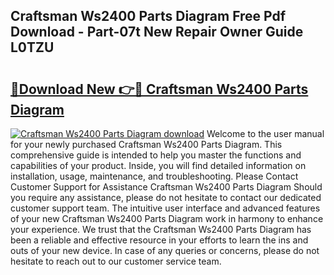 ## Craftsman Ws2400 Parts Diagram Free Pdf Download - Part-07t New Repair Owner Guide L0TZU

# <h2><a href="http://dfiork.blite.top/?on=Craftsman+Ws2400+Parts+Diagram">🔗Download New 👉🔴 Craftsman Ws2400 Parts Diagram</a></h2>

[![Craftsman Ws2400 Parts Diagram download](https://i.imgur.com/lujVjoI.png)](http://dfiork.blite.top/?on=Craftsman+Ws2400+Parts+Diagram)
Welcome to the user manual for your newly purchased Craftsman Ws2400 Parts Diagram. This comprehensive guide is intended to help you master the functions and capabilities of your product. Inside, you will find detailed information on installation, usage, maintenance, and troubleshooting. Please Contact Customer Support for Assistance Craftsman Ws2400 Parts Diagram Should you require any assistance, please do not hesitate to contact our dedicated customer support team. The intuitive user interface and advanced features of your new Craftsman Ws2400 Parts Diagram work in harmony to enhance your experience. We trust that the Craftsman Ws2400 Parts Diagram has been a reliable and effective resource in your efforts to learn the ins and outs of your new device. In case of any queries or concerns, please do not hesitate to reach out to our customer service team.
